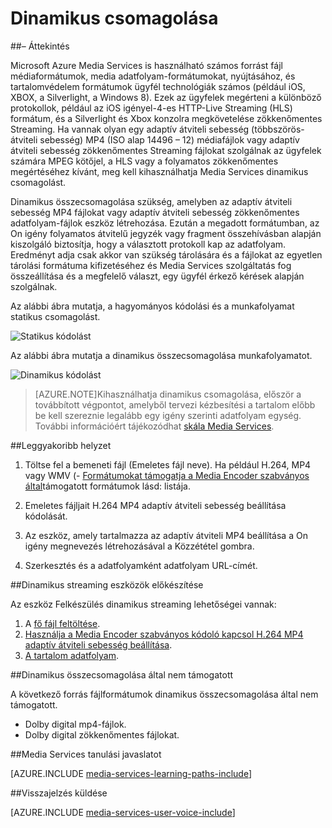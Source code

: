 <properties
    pageTitle="Dinamikus összecsomagolása áttekintése |} Microsoft Azure"
    description="A témakör ad és dinamikus összecsomagolása áttekintése."
    authors="Juliako"
    manager="erikre"
    editor=""
    services="media-services"
    documentationCenter=""/>

<tags
    ms.service="media-services"
    ms.workload="media"
    ms.tgt_pltfrm="na"
    ms.devlang="na"
    ms.topic="article"
    ms.date="10/24/2016" 
    ms.author="juliako"/>


# <a name="dynamic-packaging"></a>Dinamikus csomagolása

##<a name="overview"></a>– Áttekintés

Microsoft Azure Media Services is használható számos forrást fájl médiaformátumok, media adatfolyam-formátumokat, nyújtásához, és tartalomvédelem formátumok ügyfél technológiák számos (például iOS, XBOX, a Silverlight, a Windows 8). Ezek az ügyfelek megérteni a különböző protokollok, például az iOS igényel-4-es HTTP-Live Streaming (HLS) formátum, és a Silverlight és Xbox konzolra megkövetelése zökkenőmentes Streaming. Ha vannak olyan egy adaptív átviteli sebesség (többszörös-átviteli sebesség) MP4 (ISO alap 14496 – 12) médiafájlok vagy adaptív átviteli sebesség zökkenőmentes Streaming fájlokat szolgálnak az ügyfelek számára MPEG kötőjel, a HLS vagy a folyamatos zökkenőmentes megértéséhez kívánt, meg kell kihasználhatja Media Services dinamikus csomagolást.

Dinamikus összecsomagolása szükség, amelyben az adaptív átviteli sebesség MP4 fájlokat vagy adaptív átviteli sebesség zökkenőmentes adatfolyam-fájlok eszköz létrehozása. Ezután a megadott formátumban, az On igény folyamatos átvitelű jegyzék vagy fragment összehívásban alapján kiszolgáló biztosítja, hogy a választott protokoll kap az adatfolyam. Eredményt adja csak akkor van szükség tárolására és a fájlokat az egyetlen tárolási formátuma kifizetéséhez és Media Services szolgáltatás fog összeállítása és a megfelelő választ, egy ügyfél érkező kérések alapján szolgálnak.

Az alábbi ábra mutatja, a hagyományos kódolási és a munkafolyamat statikus csomagolást.

![Statikus kódolást](./media/media-services-dynamic-packaging-overview/media-services-static-packaging.png)

Az alábbi ábra mutatja a dinamikus összecsomagolása munkafolyamatot.

![Dinamikus kódolást](./media/media-services-dynamic-packaging-overview/media-services-dynamic-packaging.png)


>[AZURE.NOTE]Kihasználhatja dinamikus csomagolása, először a továbbított végpontot, amelyből tervezi kézbesítési a tartalom előbb be kell szereznie legalább egy igény szerinti adatfolyam egység. További információért tájékozódhat [skála Media Services](media-services-portal-manage-streaming-endpoints.md).

##<a name="common-scenario"></a>Leggyakoribb helyzet

1. Töltse fel a bemeneti fájl (Emeletes fájl neve). Ha például H.264, MP4 vagy WMV (- [Formátumokat támogatja a Media Encoder szabványos által](media-services-media-encoder-standard-formats.md)támogatott formátumok lásd: listája.

1. Emeletes fájljait H.264 MP4 adaptív átviteli sebesség beállítása kódolását.

1. Az eszköz, amely tartalmazza az adaptív átviteli MP4 beállítása a On igény megnevezés létrehozásával a Közzététel gombra.

1. Szerkesztés és a adatfolyamként adatfolyam URL-címét.


##<a name="preparing-assets-for-dynamic-streaming"></a>Dinamikus streaming eszközök előkészítése

Az eszköz Felkészülés dinamikus streaming lehetőségei vannak:

1. A [fő fájl feltöltése](media-services-dotnet-upload-files.md).
2. [Használja a Media Encoder szabványos kódoló kapcsol H.264 MP4 adaptív átviteli sebesség beállítása](media-services-dotnet-encode-with-media-encoder-standard.md).
3. [A tartalom adatfolyam](media-services-deliver-content-overview.md).


##<a id="unsupported_formats"></a>Dinamikus összecsomagolása által nem támogatott

A következő forrás fájlformátumok dinamikus összecsomagolása által nem támogatott.

- Dolby digital mp4-fájlok.
- Dolby digital zökkenőmentes fájlokat.

##<a name="media-services-learning-paths"></a>Media Services tanulási javaslatot

[AZURE.INCLUDE [media-services-learning-paths-include](../../includes/media-services-learning-paths-include.md)]

##<a name="provide-feedback"></a>Visszajelzés küldése

[AZURE.INCLUDE [media-services-user-voice-include](../../includes/media-services-user-voice-include.md)]

